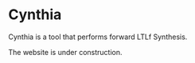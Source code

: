 # Cynthia

Cynthia is a tool that performs forward LTLf Synthesis.

The website is under construction. 

